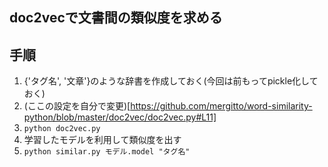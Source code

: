 ## doc2vecで文書間の類似度を求める

## 手順
1. {'タグ名', '文章'}のような辞書を作成しておく(今回は前もってpickle化しておく)
1. (ここの設定を自分で変更)[https://github.com/mergitto/word-similarity-python/blob/master/doc2vec/doc2vec.py#L11]
1. `python doc2vec.py`
1. 学習したモデルを利用して類似度を出す
  1.  `python similar.py モデル.model "タグ名"`
